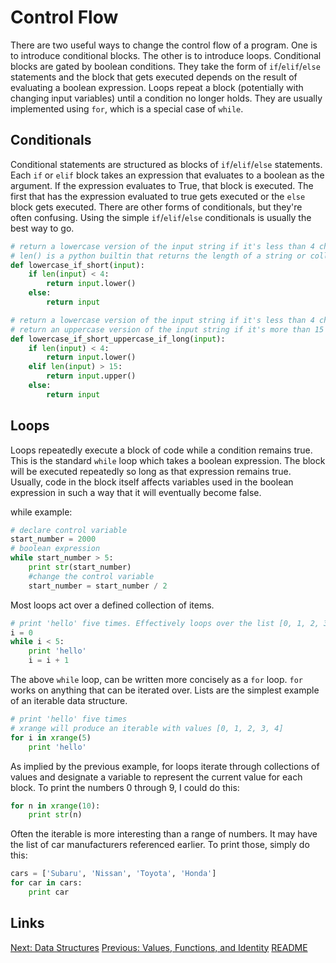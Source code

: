 Control Flow
============

There are two useful ways to change the control flow of a program. One is to introduce conditional blocks. The other is to introduce loops. Conditional blocks are gated by boolean conditions. They take the form of `if`/`elif`/`else` statements and the block that gets executed depends on the result of evaluating a boolean expression. Loops repeat a block (potentially with changing input variables) until a condition no longer holds. They are usually implemented using `for`, which is a special case of `while`.

Conditionals
------------
Conditional statements are structured as blocks of `if`/`elif`/`else` statements. Each `if` or `elif` block takes an expression that evaluates to a boolean as the argument. If the expression evaluates to True, that block is executed. The first that has the expression evaluated to true gets executed or the `else` block gets executed. There are other forms of conditionals, but they're often confusing. Using the simple `if`/`elif`/`else` conditionals is usually the best way to go.

```python
# return a lowercase version of the input string if it's less than 4 chars long
# len() is a python builtin that returns the length of a string or collection
def lowercase_if_short(input):
    if len(input) < 4:
        return input.lower()
    else:
        return input

# return a lowercase version of the input string if it's less than 4 chars long
# return an uppercase version of the input string if it's more than 15 chars long
def lowercase_if_short_uppercase_if_long(input):
    if len(input) < 4:
        return input.lower()
    elif len(input) > 15:
        return input.upper()
    else:
        return input
```

Loops
-----
Loops repeatedly execute a block of code while a condition remains true. This is the standard `while` loop which takes a boolean expression. The block will be executed repeatedly so long as that expression remains true. Usually, code in the block itself affects variables used in the boolean expression in such a way that it will eventually become false.

while example:
```python
# declare control variable
start_number = 2000
# boolean expression 
while start_number > 5:
    print str(start_number)
    #change the control variable
    start_number = start_number / 2
```

Most loops act over a defined collection of items.
```python
# print 'hello' five times. Effectively loops over the list [0, 1, 2, 3, 4]
i = 0
while i < 5:
    print 'hello'
    i = i + 1
```

The above `while` loop, can be written more concisely as a `for` loop. `for` works on anything that can be iterated over. Lists are the simplest example of an iterable data structure.

```python
# print 'hello' five times
# xrange will produce an iterable with values [0, 1, 2, 3, 4]
for i in xrange(5)
    print 'hello'
```

As implied by the previous example, for loops iterate through collections of values and designate a variable to represent the current value for each block. To print the numbers 0 through 9, I could do this:

```python
for n in xrange(10):
    print str(n)
```

Often the iterable is more interesting than a range of numbers. It may have the list of car manufacturers referenced earlier. To print those, simply do this:

```python
cars = ['Subaru', 'Nissan', 'Toyota', 'Honda']
for car in cars:
    print car
```

Links
-----
[Next: Data Structures](data_structures.md)
[Previous: Values, Functions, and Identity](values_functions_identity.md)
[README](README.md)
